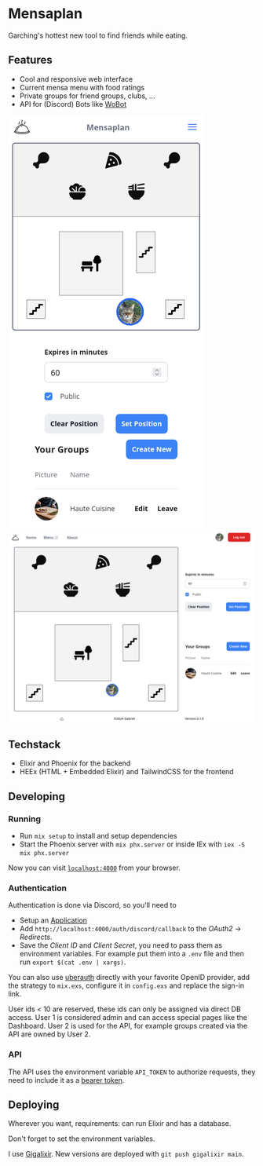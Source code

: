 # Mensaplan

Garching's hottest new tool to find friends while eating.

## Features

* Cool and responsive web interface
* Current mensa menu with food ratings
* Private groups for friend groups, clubs, ...
* API for (Discord) Bots like [WoBot](https://github.com/Friendly-Banana/wobot)

![phone.png](.github/phone.png)
![PC.png](.github/PC.png)

## Techstack

* Elixir and Phoenix for the backend
* HEEx (HTML + Embedded Elixir) and TailwindCSS for the frontend

## Developing

### Running

* Run `mix setup` to install and setup dependencies
* Start the Phoenix server with `mix phx.server` or inside IEx with `iex -S mix phx.server`

Now you can visit [`localhost:4000`](http://localhost:4000) from your browser.

### Authentication

Authentication is done via Discord, so you'll need to

* Setup an [Application](https://discord.com/developers/applications)
* Add `http://localhost:4000/auth/discord/callback` to the _OAuth2_ -> _Redirects_.
* Save the  _Client ID_ and _Client Secret_, you need to pass them as environment variables.
  For example put them into a `.env` file and then run `export $(cat .env | xargs)`.

You can also use [uberauth](https://github.com/ueberauth/ueberauth/wiki/List-of-Strategies) directly with your favorite
OpenID provider, add the strategy to `mix.exs`, configure it in `config.exs` and replace the sign-in link.

User ids < 10 are reserved, these ids can only be assigned via direct DB access.
User 1 is considered admin and can access special pages like the Dashboard.
User 2 is used for the API, for example groups created via the API are owned by User 2.

### API

The API uses the environment variable `API_TOKEN` to authorize requests, they need to include it as a [bearer token](https://swagger.io/docs/specification/authentication/bearer-authentication/).

## Deploying

Wherever you want, requirements: can run Elixir and has a database.

Don't forget to set the environment variables.

I use [Gigalixir](https://www.gigalixir.com/docs/getting-started-guide/).
New versions are deployed with `git push gigalixir main`.
